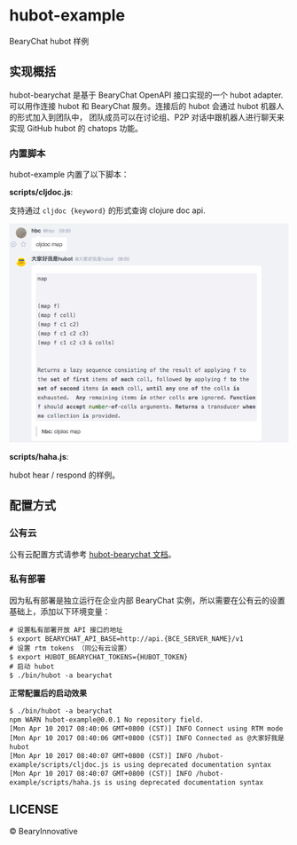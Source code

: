 # hubot-example

BearyChat hubot 样例

## 实现概括

hubot-bearychat 是基于 BearyChat OpenAPI 接口实现的一个 hubot adapter.
可以用作连接 hubot 和 BearyChat 服务。连接后的 hubot 会通过 hubot 机器人的形式加入到团队中，
团队成员可以在讨论组、P2P 对话中跟机器人进行聊天来实现 GitHub hubot 的 chatops 功能。

### 内置脚本

hubot-example 内置了以下脚本：

**scripts/cljdoc.js**:

支持通过 `cljdoc {keyword}` 的形式查询 clojure doc api.

![](./art/cljdoc.png)

**scripts/haha.js**:

hubot hear / respond 的样例。

## 配置方式

### 公有云

公有云配置方式请参考 [hubot-bearychat 文档](https://github.com/bearyinnovative/hubot-bearychat/blob/master/README_CN.md)。

### 私有部署

因为私有部署是独立运行在企业内部 BearyChat 实例，所以需要在公有云的设置基础上，添加以下环境变量：

```shell
# 设置私有部署开放 API 接口的地址
$ export BEARYCHAT_API_BASE=http://api.{BCE_SERVER_NAME}/v1
# 设置 rtm tokens （同公有云设置）
$ export HUBOT_BEARYCHAT_TOKENS={HUBOT_TOKEN}
# 启动 hubot
$ ./bin/hubot -a bearychat
```

**正常配置后的启动效果**

```shell
$ ./bin/hubot -a bearychat
npm WARN hubot-example@0.0.1 No repository field.
[Mon Apr 10 2017 08:40:06 GMT+0800 (CST)] INFO Connect using RTM mode
[Mon Apr 10 2017 08:40:06 GMT+0800 (CST)] INFO Connected as @大家好我是hubot
[Mon Apr 10 2017 08:40:07 GMT+0800 (CST)] INFO /hubot-example/scripts/cljdoc.js is using deprecated documentation syntax
[Mon Apr 10 2017 08:40:07 GMT+0800 (CST)] INFO /hubot-example/scripts/haha.js is using deprecated documentation syntax
```

## LICENSE

&copy; BearyInnovative
